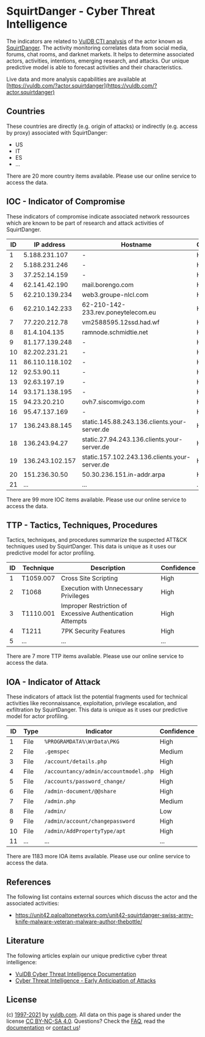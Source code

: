 # SquirtDanger - Cyber Threat Intelligence

The indicators are related to [VulDB CTI analysis](https://vuldb.com/?doc.cti) of the actor known as [SquirtDanger](https://vuldb.com/?actor.squirtdanger). The activity monitoring correlates data from social media, forums, chat rooms, and darknet markets. It helps to determine associated actors, activities, intentions, emerging research, and attacks. Our unique predictive model is able to forecast activities and their characteristics.

Live data and more analysis capabilities are available at [https://vuldb.com/?actor.squirtdanger](https://vuldb.com/?actor.squirtdanger)

## Countries

These countries are directly (e.g. origin of attacks) or indirectly (e.g. access by proxy) associated with SquirtDanger:

* US
* IT
* ES
* ...

There are 20 more country items available. Please use our online service to access the data.

## IOC - Indicator of Compromise

These indicators of compromise indicate associated network ressources which are known to be part of research and attack activities of SquirtDanger.

ID | IP address | Hostname | Confidence
-- | ---------- | -------- | ----------
1 | 5.188.231.107 | - | High
2 | 5.188.231.246 | - | High
3 | 37.252.14.159 | - | High
4 | 62.141.42.190 | mail.borengo.com | High
5 | 62.210.139.234 | web3.groupe-nlcl.com | High
6 | 62.210.142.233 | 62-210-142-233.rev.poneytelecom.eu | High
7 | 77.220.212.78 | vm2588595.12ssd.had.wf | High
8 | 81.4.104.135 | ramnode.schmidtie.net | High
9 | 81.177.139.248 | - | High
10 | 82.202.231.21 | - | High
11 | 86.110.118.102 | - | High
12 | 92.53.90.11 | - | High
13 | 92.63.197.19 | - | High
14 | 93.171.138.195 | - | High
15 | 94.23.20.210 | ovh7.siscomvigo.com | High
16 | 95.47.137.169 | - | High
17 | 136.243.88.145 | static.145.88.243.136.clients.your-server.de | High
18 | 136.243.94.27 | static.27.94.243.136.clients.your-server.de | High
19 | 136.243.102.157 | static.157.102.243.136.clients.your-server.de | High
20 | 151.236.30.50 | 50.30.236.151.in-addr.arpa | High
21 | ... | ... | ...

There are 99 more IOC items available. Please use our online service to access the data.

## TTP - Tactics, Techniques, Procedures

Tactics, techniques, and procedures summarize the suspected ATT&CK techniques used by SquirtDanger. This data is unique as it uses our predictive model for actor profiling.

ID | Technique | Description | Confidence
-- | --------- | ----------- | ----------
1 | T1059.007 | Cross Site Scripting | High
2 | T1068 | Execution with Unnecessary Privileges | High
3 | T1110.001 | Improper Restriction of Excessive Authentication Attempts | High
4 | T1211 | 7PK Security Features | High
5 | ... | ... | ...

There are 7 more TTP items available. Please use our online service to access the data.

## IOA - Indicator of Attack

These indicators of attack list the potential fragments used for technical activities like reconnaissance, exploitation, privilege escalation, and exfiltration by SquirtDanger. This data is unique as it uses our predictive model for actor profiling.

ID | Type | Indicator | Confidence
-- | ---- | --------- | ----------
1 | File | `%PROGRAMDATA%\WrData\PKG` | High
2 | File | `.gemspec` | Medium
3 | File | `/account/details.php` | High
4 | File | `/accountancy/admin/accountmodel.php` | High
5 | File | `/accounts/password_change/` | High
6 | File | `/admin-document/@@share` | High
7 | File | `/admin.php` | Medium
8 | File | `/admin/` | Low
9 | File | `/admin/account/changepassword` | High
10 | File | `/admin/AddPropertyType/apt` | High
11 | ... | ... | ...

There are 1183 more IOA items available. Please use our online service to access the data.

## References

The following list contains external sources which discuss the actor and the associated activities:

* https://unit42.paloaltonetworks.com/unit42-squirtdanger-swiss-army-knife-malware-veteran-malware-author-thebottle/

## Literature

The following articles explain our unique predictive cyber threat intelligence:

* [VulDB Cyber Threat Intelligence Documentation](https://vuldb.com/?doc.cti)
* [Cyber Threat Intelligence - Early Anticipation of Attacks](https://www.scip.ch/en/?labs.20201022)

## License

(c) [1997-2021](https://vuldb.com/?doc.changelog) by [vuldb.com](https://vuldb.com/?doc.about). All data on this page is shared under the license [CC BY-NC-SA 4.0](https://creativecommons.org/licenses/by-nc-sa/4.0/). Questions? Check the [FAQ](https://vuldb.com/?doc.faq), read the [documentation](https://vuldb.com/?doc) or [contact us](https://vuldb.com/?contact)!
